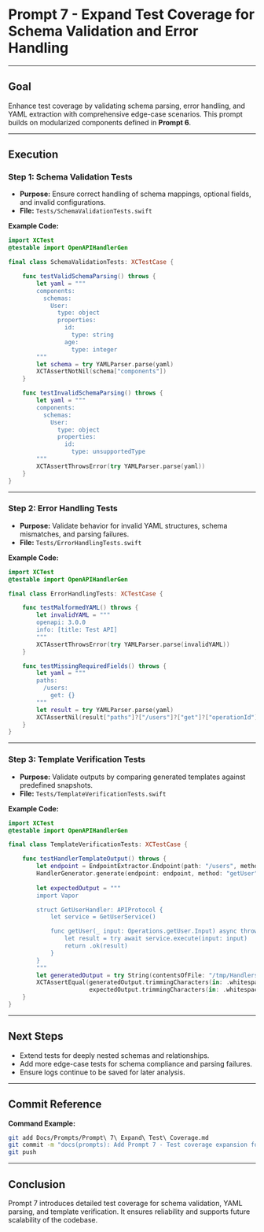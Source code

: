 # Prompt 7 - Expand Test Coverage for Schema Validation and Error Handling

---

## **Goal**  
Enhance test coverage by validating schema parsing, error handling, and YAML extraction with comprehensive edge-case scenarios. This prompt builds on modularized components defined in **Prompt 6**.

---

## **Execution**  

### **Step 1: Schema Validation Tests**  
- **Purpose:** Ensure correct handling of schema mappings, optional fields, and invalid configurations.  
- **File:** `Tests/SchemaValidationTests.swift`  

**Example Code:**  
```swift
import XCTest
@testable import OpenAPIHandlerGen

final class SchemaValidationTests: XCTestCase {

    func testValidSchemaParsing() throws {
        let yaml = """
        components:
          schemas:
            User:
              type: object
              properties:
                id:
                  type: string
                age:
                  type: integer
        """
        let schema = try YAMLParser.parse(yaml)
        XCTAssertNotNil(schema["components"])
    }

    func testInvalidSchemaParsing() throws {
        let yaml = """
        components:
          schemas:
            User:
              type: object
              properties:
                id:
                  type: unsupportedType
        """
        XCTAssertThrowsError(try YAMLParser.parse(yaml))
    }
}
```

---

### **Step 2: Error Handling Tests**  
- **Purpose:** Validate behavior for invalid YAML structures, schema mismatches, and parsing failures.  
- **File:** `Tests/ErrorHandlingTests.swift`  

**Example Code:**  
```swift
import XCTest
@testable import OpenAPIHandlerGen

final class ErrorHandlingTests: XCTestCase {

    func testMalformedYAML() throws {
        let invalidYAML = """
        openapi: 3.0.0
        info: [title: Test API]
        """
        XCTAssertThrowsError(try YAMLParser.parse(invalidYAML))
    }

    func testMissingRequiredFields() throws {
        let yaml = """
        paths:
          /users:
            get: {}
        """
        let result = try YAMLParser.parse(yaml)
        XCTAssertNil(result["paths"]?["/users"]?["get"]?["operationId"])
    }
}
```

---

### **Step 3: Template Verification Tests**  
- **Purpose:** Validate outputs by comparing generated templates against predefined snapshots.  
- **File:** `Tests/TemplateVerificationTests.swift`  

**Example Code:**  
```swift
import XCTest
@testable import OpenAPIHandlerGen

final class TemplateVerificationTests: XCTestCase {

    func testHandlerTemplateOutput() throws {
        let endpoint = EndpointExtractor.Endpoint(path: "/users", method: "GET", operationId: "getUser")
        HandlerGenerator.generate(endpoint: endpoint, method: "getUser", outputPath: "/tmp")
        
        let expectedOutput = """
        import Vapor

        struct GetUserHandler: APIProtocol {
            let service = GetUserService()

            func getUser(_ input: Operations.getUser.Input) async throws -> Operations.getUser.Output {
                let result = try await service.execute(input: input)
                return .ok(result)
            }
        }
        """
        let generatedOutput = try String(contentsOfFile: "/tmp/Handlers/GetUserHandler.swift")
        XCTAssertEqual(generatedOutput.trimmingCharacters(in: .whitespacesAndNewlines),
                       expectedOutput.trimmingCharacters(in: .whitespacesAndNewlines))
    }
}
```

---

## **Next Steps**  
- Extend tests for deeply nested schemas and relationships.  
- Add more edge-case tests for schema compliance and parsing failures.  
- Ensure logs continue to be saved for later analysis.  

---

## **Commit Reference**  
**Command Example:**  
```bash
git add Docs/Prompts/Prompt\ 7\ Expand\ Test\ Coverage.md
git commit -m "docs(prompts): Add Prompt 7 - Test coverage expansion for schema validation and error handling. References #13."
git push
```

---

## **Conclusion**  
Prompt 7 introduces detailed test coverage for schema validation, YAML parsing, and template verification. It ensures reliability and supports future scalability of the codebase.

